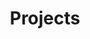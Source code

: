---
# file: !my-blog.md
layout: list
title: Projects
slug: projects
menu: true
permalink: /projects/
order: 4
sitemap: false
description: >
    진행했던 프로젝트에 관련된 게시물이 업로드 됩니다.    

    1. 【Digital-Twin】 : 현실과 똑같은 실시간 가상 세계 만들기 프로젝트     

    2. 【GAN을 이용한 위성지도 생성】: 위성이미지로 네비게이션 위한 지도 생성 논문 발행    

    3. 【알파프로젝트 - 선박 분류】 : 위성이미지에서 선박 분류 모델 학습 및 추론     

    4. 【위성 사진 Segmentation】 : 위성이미지를 Segmentation하여 Road, building 검출     

# accent_color: rgb(38,139,210)
# accent_image:
#   background: rgb(32,32,32)
#   overlay:    false
---